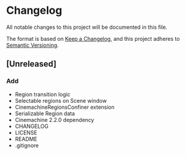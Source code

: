 # Changelog
All notable changes to this project will be documented in this file.

The format is based on [Keep a Changelog](https://keepachangelog.com/en/1.0.0/),
and this project adheres to [Semantic Versioning](https://semver.org/spec/v2.0.0.html).

## [Unreleased]
### Add
- Region transition logic
- Selectable regions on Scene window
- CinemachineRegionsConfiner extension
- Serializable Region data
- Cinemachine 2.2.0 dependency
- CHANGELOG
- LICENSE
- README
- .gitignore